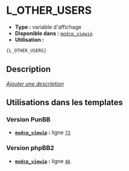 # L_OTHER_USERS
* __Type :__ variable d'affichage
* __Disponible dans :__ [`modcp_viewip`](../tpl/var/modcp_viewip.md)
* __Utilisation :__

```html
{L_OTHER_USERS}
```

## Description
[*Ajouter une description*](https://fa-tvars.appspot.com/var/L_OTHER_USERS)

## Utilisations dans les templates

### Version PunBB
* __[`modcp_viewip`](../tpl/var/modcp_viewip.md#readme) :__ ligne [`73`](../tpl/src/punbb/modcp_viewip.tpl#L73)

### Version phpBB2
* __[`modcp_viewip`](../tpl/var/modcp_viewip.md#readme) :__ ligne [`46`](../tpl/src/subsilver/modcp_viewip.tpl#L46)